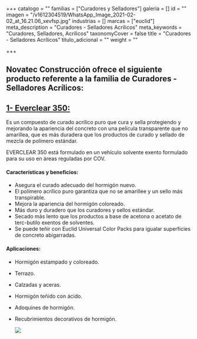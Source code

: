 +++
catalogo = ""
familias = ["Curadores y Selladores"]
galeria = []
id = ""
imagen = "/v1612304519/WhatsApp_Image_2021-02-02_at_16.21.06_xevfsp.jpg"
industrias = []
marcas = ["euclid"]
meta_description = "Curadores - Selladores Acrílicos"
meta_keywords = "Curadores, Selladores, Acrílicos"
taxonomyCover = false
title = "Curadores - Selladores Acrílicos"
titulo_adicional = ""
weight = ""

+++
## Novatec Construcción ofrece el siguiente producto referente a la familia de Curadores - Selladores Acrílicos:

## [**1- Everclear 350:**](https://www.euclidchemical.com/products/construction-products/curing-sealing-compounds/solvent-based-acrylic/everclear-350/)

Es un compuesto de curado acrílico puro que cura y sella protegiendo y mejorando la apariencia del concreto con una película transparente que no amarillea, que es más duradera que los productos de curado y sellado de mezcla de polímero estándar.

EVERCLEAR 350 está formulado en un vehículo solvente exento formulado para su uso en áreas reguladas por COV.

#### **Características y beneficios:**

* Asegura el curado adecuado del hormigón nuevo.
* El polímero acrílico puro garantiza que no se amarillee y un sello más transpirable.
* Mejora la apariencia del hormigón coloreado.
* Más duro y duradero que los curadores y sellos estándar.
* Secado más lento que los productos a base de acetona o acetato de terc-butilo exentos de solventes.
* Se puede teñir con Euclid Universal Color Packs para igualar superficies de concreto abigarradas.

#### **Aplicaciones:**

* Hormigón estampado y coloreado.
* Terrazo.
* Calzadas y aceras.
* Hormigón teñido con ácido.
* Adoquines de hormigón.
* Recubrimientos decorativos de hormigón.

  ![](https://res.cloudinary.com/drnun7bay/image/upload/v1609885173/WhatsApp_Image_2021-01-05_at_16.12.35_l22t66.jpg)